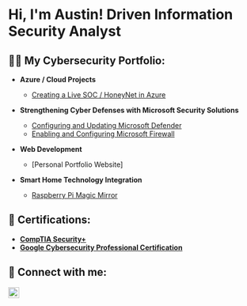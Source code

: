 <h1>Hi, I'm Austin! Driven Information Security Analyst </h1>

<h2>👨‍💻 My Cybersecurity Portfolio:</h2>

- <b>Azure / Cloud Projects</b>
  - [Creating a Live SOC / HoneyNet in Azure](https://github.com/portfolioAustinT/Azure-SOC)
    
- <b>Strengthening Cyber Defenses with Microsoft Security Solutions</b>
  - [Configuring and Updating Microsoft Defender](https://github.com/portfolioAustinT/Configuring-and-Updating-Microsoft-Defender)
  - [Enabling and Configuring Microsoft Firewall](https://github.com/portfolioAustinT/Enabling-and-Configuring-Microsoft-Firewall)

- <b>Web Development</b>
  - [Personal Portfolio Website]

- <b>Smart Home Technology Integration</b>
  - [Raspberry Pi Magic Mirror](https://github.com/portfolioAustinT/portfolioAustinT-Raspberry-Pi-Magic-Mirror)


<h2> 🏅 Certifications: </h2>

- <b>[CompTIA Security+](https://www.credly.com/badges/b10fd543-27c5-4bfb-997c-43c4b0ef416b/linked_in_profile)</b>
- <b>[Google Cybersecurity Professional Certification](https://www.credly.com/badges/c925af0f-9943-4fa4-aa21-879a46cf6d3d/linked_in?t=s0b0nv)</b>
    
<h2> 🤳 Connect with me:</h2>

[<img align="left" alt="Austin Tham | LinkedIn" width="22px" src="https://cdn.jsdelivr.net/npm/simple-icons@v3/icons/linkedin.svg" />][linkedin]

[linkedin]: www.linkedin.com/in/austin-tham-702176192
